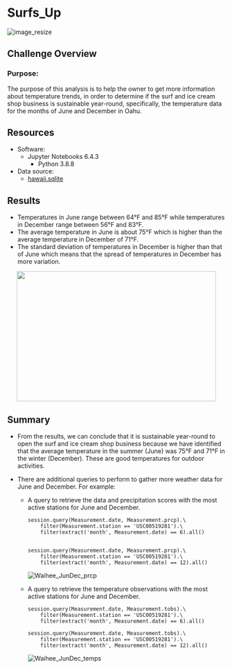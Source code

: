 # Surfs_Up
![image_resize](https://user-images.githubusercontent.com/89308251/159183898-5756e80b-e2d6-49f0-8517-222267bfaddf.jpg)

## Challenge Overview

### Purpose:
   The purpose of this analysis is to help the owner to get more information about temperature trends, in order to determine if the surf and ice cream shop business is sustainable year-round,
specifically, the temperature data for the months of June and December in Oahu.    

## Resources
- Software:
   - Jupyter Notebooks 6.4.3
      - Python 3.8.8
- Data source: 
   - [hawaii.sqlite](https://github.com/SYDsCorner/Surfs_Up/blob/main/hawaii.sqlite)
   
## Results

- Temperatures in June range between 64°F and 85°F while temperatures in December range between 56°F and 83°F.
- The average temperature in June is about 75°F which is higher than the average temperature in December of 71°F.
- The standard deviation of temperatures in December is higher than that of June which means that the spread of temperatures in December has more variation. 


<p align="center">
  <img width="460" height="300" src="https://user-images.githubusercontent.com/89308251/138387308-b19ced9f-7f25-4898-a6e4-d802ee836c74.png">
</p> 

 
## Summary

- From the results, we can conclude that it is sustainable year-round to open the surf and ice cream shop business 
  because we have identified that the average temperature in the summer (June) was 75°F and 71°F in the winter (December).
  These are good temperatures for outdoor activities.
  
- There are additional queries to perform to gather more weather data for June and December.
  For example:

  - A query to retrieve the data and precipitation scores with the most active stations for June and December.   
   
    ```
    session.query(Measurement.date, Measurement.prcp).\
        filter(Measurement.station == 'USC00519281').\
        filter(extract('month', Measurement.date) == 6).all()


    session.query(Measurement.date, Measurement.prcp).\
        filter(Measurement.station == 'USC00519281').\
        filter(extract('month', Measurement.date) == 12).all()
    ```
    ![Waihee_JunDec_prcp](https://user-images.githubusercontent.com/89308251/138389063-ac23d426-a142-449b-a847-8b8b11f8c765.png)


    
  - A query to retrieve the temperature observations with the most active stations for June and December.   
   
    ```
    session.query(Measurement.date, Measurement.tobs).\
        filter(Measurement.station == 'USC00519281').\
        filter(extract('month', Measurement.date) == 6).all()

    session.query(Measurement.date, Measurement.tobs).\
        filter(Measurement.station == 'USC00519281').\
        filter(extract('month', Measurement.date) == 12).all() 
    ```    
    ![Waihee_JunDec_temps](https://user-images.githubusercontent.com/89308251/138389303-41f3e492-7e54-49be-924a-50ec75e3df46.png)


